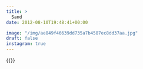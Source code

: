 ```yaml
---
title: >
  Sand
date: 2012-08-10T19:48:41+00:00

image: "/img/ae849f46639dd735a7b4587ec8dd37aa.jpg"
draft: false
instagram: true
---
```


{{<photo src="/img/ae849f46639dd735a7b4587ec8dd37aa.jpg">}}
